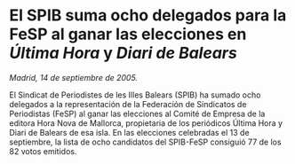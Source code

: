 # El SPIB suma ocho delegados para la FeSP al ganar las elecciones en *Última Hora* y *Diari de Balears*

*Madrid, 14 de septiembre de 2005.*

El Sindicat de Periodistes de les Illes Balears (SPIB) ha sumado ocho delegados a la representación de la Federación de Sindicatos de Periodistas (FeSP) al ganar las elecciones al Comité de Empresa de la editora Hora Nova de Mallorca, propietaria de los periódicos Última Hora y Diari de Balears de esa isla. En las elecciones celebradas el 13 de septiembre, la lista de ocho candidatos del SPIB-FeSP consiguió 77 de los 82 votos emitidos.
